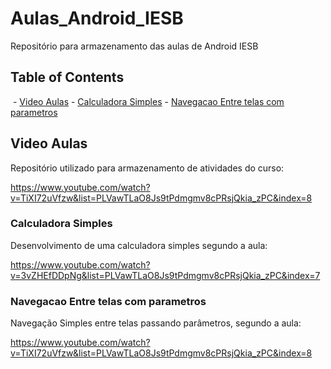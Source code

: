 # Aulas_Android_IESB
Repositório para armazenamento das aulas de Android IESB



## Table of Contents
  - [Video Aulas](#video-aulas)
    - [Calculadora Simples](#calculadora-simples)
    - [Navegacao Entre telas com parametros](#navegacao-entre-telas-com-parametros)
















## Video Aulas

Repositório utilizado para armazenamento de atividades do curso:

https://www.youtube.com/watch?v=TiXI72uVfzw&list=PLVawTLaO8Js9tPdmgmv8cPRsjQkia_zPC&index=8



### Calculadora Simples
Desenvolvimento de uma calculadora simples segundo a aula:

https://www.youtube.com/watch?v=3vZHEfDDpNg&list=PLVawTLaO8Js9tPdmgmv8cPRsjQkia_zPC&index=7


### Navegacao Entre telas com parametros
Navegação Simples entre telas passando parâmetros, segundo a aula:

https://www.youtube.com/watch?v=TiXI72uVfzw&list=PLVawTLaO8Js9tPdmgmv8cPRsjQkia_zPC&index=8




